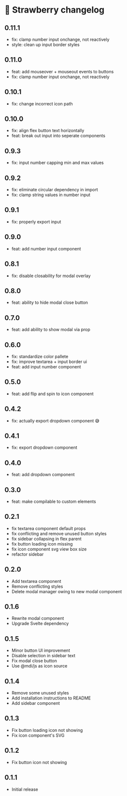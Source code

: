 # :strawberry: Strawberry changelog

## 0.11.1
* fix: clamp number input onchange, not reactively
* style: clean up input border styles

## 0.11.0
* feat: add mouseover + mouseout events to buttons
* fix: clamp number input onchange, not reactively

## 0.10.1
* fix: change incorrect icon path

## 0.10.0
* fix: align flex button text horizontally
* feat: break out input into seperate components

## 0.9.3
* fix: input number capping min and max values

## 0.9.2
* fix: eliminate circular dependency in import
* fix: clamp string values in number input

## 0.9.1
* fix: properly export input

## 0.9.0
* feat: add number input component
  
## 0.8.1
* fix: disable closability for modal overlay
  
## 0.8.0
* feat: ability to hide modal close button 

## 0.7.0
* feat: add ability to show modal via prop
  
## 0.6.0
* fix: standardize color pallete
* fix: improve textarea + input border ui
* feat: add input number component

## 0.5.0
* feat: add flip and spin to icon component

## 0.4.2
* fix: actually export dropdown component :sweat_smile:

## 0.4.1
* fix: export dropdown component
  
## 0.4.0
* feat: add dropdown component

## 0.3.0
* feat: make compilable to custom elements
  
## 0.2.1
* fix textarea component default props
* fix conflicting and remove unused button styles
* fix sidebar collapsing in flex parent
* fix button loading icon missing
* fix icon component svg view box size
* refactor sidebar

## 0.2.0
* Add textarea component
* Remove conflicting styles
* Delete modal manager owing to new modal component

## 0.1.6
* Rewrite modal component
* Upgrade Svelte dependency

## 0.1.5
* Minor button UI improvement
* Disable selection in sidebar text
* Fix modal close button
* Use @mdi/js as icon source

## 0.1.4
* Remove some unused styles
* Add installation instructions to README
* Add sidebar component

## 0.1.3
* Fix button loading icon not showing
* Fix icon component's SVG

## 0.1.2
* Fix button icon not showing

## 0.1.1
* Initial release